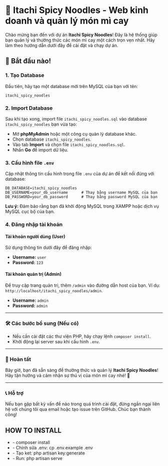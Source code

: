 <h1>🍜 Itachi Spicy Noodles - Web kinh doanh và quản lý món mì cay</h1>

<p>Chào mừng bạn đến với dự án <strong>Itachi Spicy Noodles</strong>! Đây là hệ thống giúp bạn quản lý và thưởng thức các món mì cay một cách trọn vẹn nhất. Hãy làm theo hướng dẫn dưới đây để cài đặt và chạy dự án.</p>

<h2>🚀 Bắt đầu nào!</h2>

<h3>1. Tạo Database</h3>

<p>Đầu tiên, hãy tạo một database mới trên MySQL của bạn với tên:</p>

<pre><code>itachi_spicy_noodles</code></pre>

<h3>2. Import Database</h3>

<p>Sau khi tạo xong, import file <code>itachi_spicy_noodles.sql</code> vào database <code>itachi_spicy_noodles</code> bạn vừa tạo:</p>
<ul>
    <li>Mở <strong>phpMyAdmin</strong> hoặc một công cụ quản lý database khác.</li>
    <li>Chọn database <code>itachi_spicy_noodles</code>.</li>
    <li>Vào tab <strong>Import</strong> và chọn file <code>itachi_spicy_noodles.sql</code>.</li>
    <li>Nhấn <strong>Go</strong> để import dữ liệu.</li>
</ul>

<h3>3. Cấu hình file <code>.env</code></h3>

<p>Cập nhật thông tin cấu hình trong file <code>.env</code> của dự án để kết nối đúng với database:</p>

<pre><code>DB_DATABASE=itachi_spicy_noodles
DB_USERNAME=your_db_username      # Thay bằng username MySQL của bạn
DB_PASSWORD=your_db_password      # Thay bằng password MySQL của bạn
</code></pre>

<p><strong>Lưu ý:</strong> Đảm bảo rằng bạn đã khởi động MySQL trong XAMPP hoặc dịch vụ MySQL cục bộ của bạn.</p>

<h3>4. Đăng nhập tài khoản</h3>

<h4>Tài khoản người dùng (User)</h4>
<p>Sử dụng thông tin dưới đây để đăng nhập:</p>
<ul>
    <li><strong>Username:</strong> <code>user</code></li>
    <li><strong>Password:</strong> <code>123</code></li>
</ul>

<h4>Tài khoản quản trị (Admin)</h4>
<p>Để truy cập trang quản trị, thêm <code>/admin</code> vào đường dẫn host của bạn. Ví dụ: <code>http://localhost/itachi_spicy_noodles/admin</code>.</p>
<ul>
    <li><strong>Username:</strong> <code>admin</code></li>
    <li><strong>Password:</strong> <code>admin</code></li>
</ul>

<hr>

<h3>🛠️ Các bước bổ sung (Nếu có)</h3>
<ul>
    <li>Nếu cần cài đặt các thư viện PHP, hãy chạy lệnh <code>composer install</code>.</li>
    <li>Khởi động lại server sau khi cấu hình <code>.env</code>.</li>
</ul>

<hr>

<h3>🎉 Hoàn tất</h3>

<p>Bây giờ, bạn đã sẵn sàng để thưởng thức và quản lý <strong>Itachi Spicy Noodles</strong>! Hãy tận hưởng và cảm nhận sự thú vị của món mì cay nhé! 🍲</p>

<hr>

<h3>📞 Hỗ trợ</h3>

<p>Nếu bạn gặp bất kỳ vấn đề nào trong quá trình cài đặt, đừng ngần ngại liên hệ với chúng tôi qua email hoặc tạo issue trên GitHub. Chúc bạn thành công!</p>
<h2>HOW TO INSTALL</h2>
<ul>
    <li>- composer install</li>
    <li>- Chỉnh sửa .env: cp .env.example .env</li>
    <li>- Tạo ket: php artisan key:generate</li>
    <li>- Run: php artisan serve</li>
</ul>
